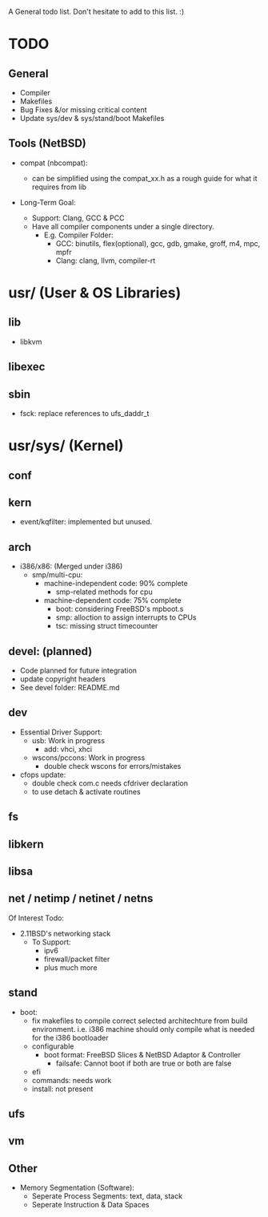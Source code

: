 A General todo list. Don't hesitate to add to this list. :)

# TODO

## General

- Compiler
- Makefiles
- Bug Fixes &/or missing critical content
- Update sys/dev & sys/stand/boot Makefiles

## Tools (NetBSD)
- compat (nbcompat): 
  - can be simplified using the compat_xx.h as a rough guide for what it requires from lib

- Long-Term Goal:
  - Support: Clang, GCC & PCC
  - Have all compiler components under a single directory.
   	- E.g. Compiler Folder:
      - GCC: binutils, flex(optional), gcc, gdb, gmake, groff, m4, mpc, mpfr
      - Clang: clang, llvm, compiler-rt

# usr/ (User & OS Libraries)

## lib

- libkvm
  
## libexec

## sbin

- fsck: replace references to ufs_daddr_t
  
# usr/sys/ (Kernel)

## conf

## kern

- event/kqfilter: implemented but unused.

## arch

- i386/x86: (Merged under i386)
  - smp/multi-cpu:
    - machine-independent code: 90% complete
      - smp-related methods for cpu
    - machine-dependent code: 75% complete
      - boot: considering FreeBSD's mpboot.s
      - smp: alloction to assign interrupts to CPUs
      - tsc: missing struct timecounter

## devel: (planned)

- Code planned for future integration
- update copyright headers
- See devel folder: README.md

## dev

- Essential Driver Support:
  - usb:         Work in progress
    - add: vhci, xhci
  - wscons/pccons:      Work in progress
    - double check wscons for errors/mistakes
- cfops update:
  - double check com.c needs cfdriver declaration
  - to use detach & activate routines

## fs

## libkern

## libsa

## net / netimp / netinet / netns

Of Interest Todo:

- 2.11BSD's networking stack
  - To Support:
    - ipv6
    - firewall/packet filter
    - plus much more

## stand

- boot:
  - fix makefiles to compile correct selected architechture from build environment.
    i.e. i386 machine should only compile what is needed for the i386 bootloader
  - configurable
    - boot format: FreeBSD Slices & NetBSD Adaptor & Controller
      - failsafe: Cannot boot if both are true or both are false
  - efi
  - commands: needs work
  - install: not present

## ufs

## vm

## Other

- Memory Segmentation (Software):
  - Seperate Process Segments: text, data, stack
  - Seperate Instruction & Data Spaces
